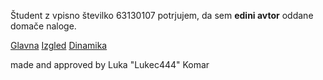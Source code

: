 Študent z vpisno številko 63130107 potrjujem, da sem __edini avtor__ oddane domače naloge.

[Glavna](https://rawgit.com/lukec444/stroboskop/master/stroboskop.html)
[Izgled](https://rawgit.com/lukec444/stroboskop/izgled/stroboskop.html)
[Dinamika](https://rawgit.com/lukec444/stroboskop/dinamika/stroboskop.html)

made and approved by Luka "Lukec444" Komar